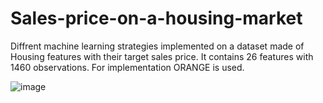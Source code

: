 # Sales-price-on-a-housing-market
Diffrent machine learning strategies implemented on a dataset made of Housing features with their target sales price. It contains 26 features with 1460 observations. For implementation ORANGE is used.

![image](https://user-images.githubusercontent.com/93166618/196060769-893665fe-d7fa-4232-9c71-1b1a677e89af.png)

